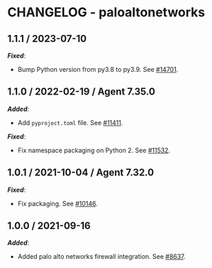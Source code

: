 # CHANGELOG - paloaltonetworks

## 1.1.1 / 2023-07-10

***Fixed***:

* Bump Python version from py3.8 to py3.9. See [#14701](https://github.com/DataDog/integrations-core/pull/14701).

## 1.1.0 / 2022-02-19 / Agent 7.35.0

***Added***: 

* Add `pyproject.toml` file. See [#11411](https://github.com/DataDog/integrations-core/pull/11411).

***Fixed***: 

* Fix namespace packaging on Python 2. See [#11532](https://github.com/DataDog/integrations-core/pull/11532).


## 1.0.1 / 2021-10-04 / Agent 7.32.0

***Fixed***: 

* Fix packaging. See [#10146](https://github.com/DataDog/integrations-core/pull/10146).


## 1.0.0 / 2021-09-16

***Added***: 

* Added palo alto networks firewall integration. See [#8637](https://github.com/DataDog/integrations-core/pull/8637).


